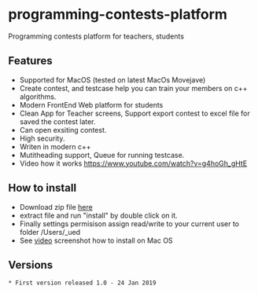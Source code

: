# programming-contests-platform
Programming contests platform for teachers, students 

## Features
* Supported for MacOS (tested on latest MacOs Movejave)
* Create contest, and testcase help you can train your members on c++ algorithms.
* Modern FrontEnd Web platform for students
* Clean App for Teacher screens, Support export contest to excel file for saved the contest later.
* Can open exsiting contest.
* High security. 
* Writen in modern c++ 
* Mutitheading support, Queue for running testcase.
* Video how it works https://www.youtube.com/watch?v=g4hoGh_gHtE

## How to install 

* Download zip file <a href="https://github.com/tabvn/programming-contests-platform/tree/master/dist">here</a>
* extract file and run "install" by double click on it.
* Finally settings permisison assign read/write to your current user to folder /Users/_ued 
* See <a href="https://firebasestorage.googleapis.com/v0/b/tabvn-fireshot.appspot.com/o/shots%2FQrC4k82w1uVqSO8ckTnvisBko7l1%2Frecording_1548296089.96139.mp4?alt=media&token=7d70fef1-9f58-4ef3-88ff-9c4ceda48b0a">video</a> screenshot how to install on Mac OS 

## Versions

```
* First version released 1.0 - 24 Jan 2019

```
